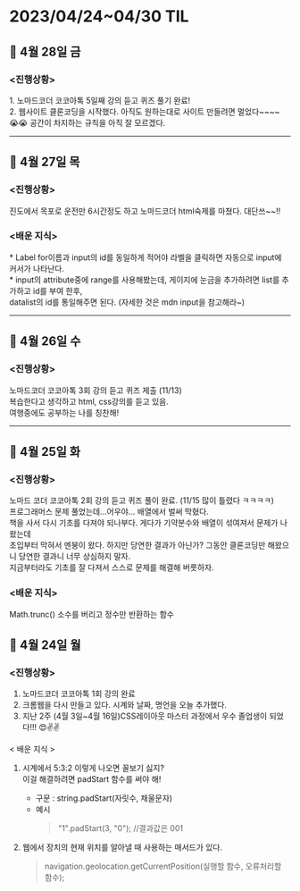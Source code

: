 <h1>2023/04/24~04/30 TIL</H1>

<h2>📝 4월 28일 금 </h2>
<h3><진행상황></h3>
1. 노마드코더 코코아톡 5일째 강의 듣고 퀴즈 풀기 완료! </br>
2. 웹사이트 클론코딩을 시작했다. 아직도 원하는대로 사이트 만들려면 멀었다~~~~ 😭😭
공간이 차지하는 규칙을 아직 잘 모르겠다.

<hr>
<h2>📝 4월 27일 목 </h2>
<h3><진행상황></h3>
진도에서 목포로 운전만 6시간정도 하고 노마드코더 html숙제를 마쳤다. 대단쓰~~!! <br>
<h3><배운 지식></h3>
* Label for이름과 input의 id를 동일하게 적어야 라벨을 클릭하면 자동으로 input에 커서가 나타난다.<br>
* input의 attribute중에 range를 사용해봤는데, 게이지에 눈금을 추가하려면 list를 추가하고 id를 부여 한후, <br>
  datalist의 id를 통일해주면 된다. (자세한 것은 mdn input을 참고해라~)
<hr>

<h2>📝 4월 26일 수 </h2>
<h3><진행상황></h3>
노마드코더 코코아톡 3회 강의 듣고 퀴즈 제출 (11/13)<br>
복습한다고 생각하고 html, css강의를 듣고 있음. <br>
여행중에도 공부하는 나를 칭찬해!

<hr>
<h2>📝 4월 25일 화 </h2>
<h3><진행상황></h3>
노마드 코더 코코아톡 2회 강의 듣고 퀴즈 풀이 완료. (11/15 많이 틀렸다 ㅋㅋㅋㅋ) <br>
프로그래머스 문제 풀었는데...어우야... 배열에서 벌써 막혔다. <br>
책을 사서 다시 기초를 다져야 되나부다. 게다가 기약분수와 배열이 섞여져서 문제가 나왔는데 <br>
초입부터 막혀서 멘붕이 왔다. 하지만 당연한 결과가 아닌가? 그동안 클론코딩만 해왔으니 당연한 결과니 너무 상심하지 말자.<br>
지금부터라도 기초를 잘 다져서 스스로 문제를 해결해 버릇하자.<br>

<h3><배운 지식></h3>
Math.trunc() 소수를 버리고 정수만 반환하는 함수

<h2>📝 4월 24일 월 </h2>

<h3><진행상황></h3>

1. 노마드코더 코코아톡 1회 강의 완료
2. 크롬웹을 다시 만들고 있다. 시계와 날짜, 명언을 오늘 추가했다.
3. 지난 2주 (4월 3일~4월 16일)CSS레이아웃 마스터 과정에서 우수 졸업생이 되었다!!! 😍✌️✌️
   <br>

< 배운 지식 >

1. 시계에서 5:3:2 이렇게 나오면 꼴보기 싫지?
   <br>이걸 해결하려면 padStart 함수를 써야 해!

   - 구문 : string.padStart(자릿수, 채울문자)
   - 예시
     > "1".padStart(3, "0"); //결과값은 001

2. 웹에서 장치의 현재 위치를 알아낼 때 사용하는 매서드가 있다.

   > navigation.geolocation.getCurrentPosition(실행할 함수, 오류처리할 함수);

